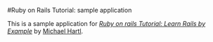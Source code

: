 #Ruby on Rails Tutorial: sample application

This is a sample application for
[*Ruby on rails Tutorial: Learn Rails by Example*](http://railstutorial.org/)
by [Michael Hartl](http://michaelhartl.com/).
